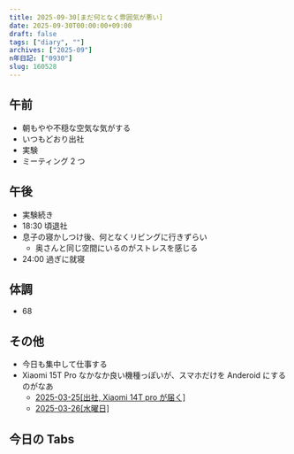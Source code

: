 ```yaml
---
title: 2025-09-30[まだ何となく雰囲気が悪い]
date: 2025-09-30T00:00:00+09:00
draft: false
tags: ["diary", ""]
archives: ["2025-09"]
n年日記: ["0930"]
slug: 160528
---
```


## 午前

- 朝もやや不穏な空気な気がする
- いつもどおり出社
- 実験
- ミーティング 2 つ

## 午後

- 実験続き
- 18:30 頃退社
- 息子の寝かしつけ後、何となくリビングに行きずらい
  - 奥さんと同じ空間にいるのがストレスを感じる
- 24:00 過ぎに就寝

## 体調

- 68

## その他

- 今日も集中して仕事する
- Xiaomi 15T Pro なかなか良い機種っぽいが、スマホだけを Anderoid にするのがなあ
  - [2025-03-25[出社, Xiaomi 14T pro が届く]](https://d.sk85.org/posts/2025/03/25/768198/)
  - [2025-03-26[水曜日]](https://d.sk85.org/posts/2025/03/26/526541/)

## 今日の Tabs

